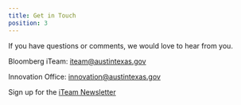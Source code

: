 ```yaml
---
title: Get in Touch
position: 3
---
```


If you have questions or comments, we would love to hear from you.

Bloomberg iTeam: [iteam@austintexas.gov](mailto:iteam@austintexas.gov)

Innovation Office: [innovation@austintexas.gov](mailto:innovation@austintexas.gov)

Sign up for the [iTeam Newsletter](http://bloomfire.us13.list-manage2.com/subscribe?u=678694b9c50a30030139046e4&id=bc680a7caa)


